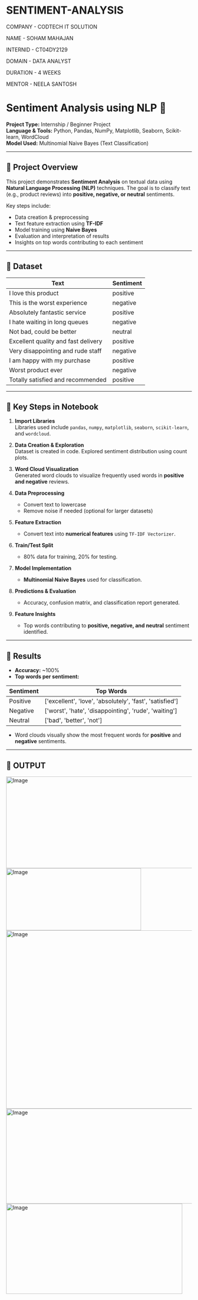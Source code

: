 # SENTIMENT-ANALYSIS

COMPANY - CODTECH IT SOLUTION

NAME - SOHAM MAHAJAN

INTERNID - CT04DY2129

DOMAIN - DATA ANALYST

DURATION - 4 WEEKS

MENTOR - NEELA SANTOSH

# Sentiment Analysis using NLP 📝

**Project Type:** Internship / Beginner Project  
**Language & Tools:** Python, Pandas, NumPy, Matplotlib, Seaborn, Scikit-learn, WordCloud  
**Model Used:** Multinomial Naive Bayes (Text Classification)

---

## 🔹 Project Overview

This project demonstrates **Sentiment Analysis** on textual data using **Natural Language Processing (NLP)** techniques. The goal is to classify text (e.g., product reviews) into **positive, negative, or neutral** sentiments.  

Key steps include:

- Data creation & preprocessing  
- Text feature extraction using **TF-IDF**  
- Model training using **Naive Bayes**  
- Evaluation and interpretation of results  
- Insights on top words contributing to each sentiment  

---

## 🔹 Dataset


| Text                                | Sentiment |
|------------------------------------|-----------|
| I love this product                 | positive  |
| This is the worst experience        | negative  |
| Absolutely fantastic service        | positive  |
| I hate waiting in long queues       | negative  |
| Not bad, could be better            | neutral   |
| Excellent quality and fast delivery | positive  |
| Very disappointing and rude staff   | negative  |
| I am happy with my purchase         | positive  |
| Worst product ever                  | negative  |
| Totally satisfied and recommended  | positive  |


---

## 🔹 Key Steps in Notebook

1. **Import Libraries**  
   Libraries used include `pandas`, `numpy`, `matplotlib`, `seaborn`, `scikit-learn`, and `wordcloud`.

2. **Data Creation & Exploration**  
   Dataset is created in code. Explored sentiment distribution using count plots.

3. **Word Cloud Visualization**  
   Generated word clouds to visualize frequently used words in **positive and negative** reviews.

4. **Data Preprocessing**  
   - Convert text to lowercase  
   - Remove noise if needed (optional for larger datasets)

5. **Feature Extraction**  
   - Convert text into **numerical features** using `TF-IDF Vectorizer`.

6. **Train/Test Split**  
   - 80% data for training, 20% for testing.

7. **Model Implementation**  
   - **Multinomial Naive Bayes** used for classification.

8. **Predictions & Evaluation**  
   - Accuracy, confusion matrix, and classification report generated.  

9. **Feature Insights**  
   - Top words contributing to **positive, negative, and neutral** sentiment identified.

---

## 🔹 Results

- **Accuracy:** ~100% 
- **Top words per sentiment:**  

| Sentiment | Top Words |
|-----------|-----------|
| Positive  | ['excellent', 'love', 'absolutely', 'fast', 'satisfied'] |
| Negative  | ['worst', 'hate', 'disappointing', 'rude', 'waiting'] |
| Neutral   | ['bad', 'better', 'not'] |

- Word clouds visually show the most frequent words for **positive** and **negative** sentiments.

---

##  🔹 OUTPUT

<img width="610" height="248" alt="Image" src="https://github.com/user-attachments/assets/fd7d30a7-5d99-4c3a-a530-c38f346ae299" />
<img width="366" height="168" alt="Image" src="https://github.com/user-attachments/assets/4c23e448-e2bb-4a3d-8557-e8121a3b53d7" />
<img width="1081" height="482" alt="Image" src="https://github.com/user-attachments/assets/853eff04-0962-4686-af97-2444f2d1cf01" />
<img width="811" height="257" alt="Image" src="https://github.com/user-attachments/assets/cfaea15d-0eaf-4ea5-aee7-ed53b510bf33" />
<img width="478" height="244" alt="Image" src="https://github.com/user-attachments/assets/69e76566-6c48-411c-bc4d-1adf56df870e" />

